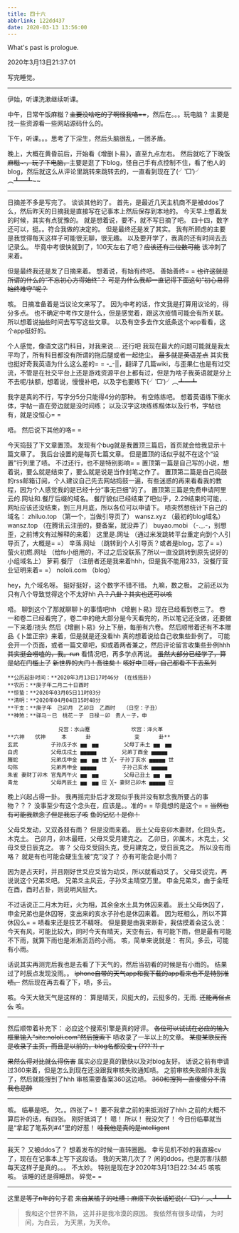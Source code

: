 ```yaml
---
title: 四十六
abbrlink: 122dd437
date: 2020-03-13 13:56:00
---
```

What's past is prologue.

<!--more-->2020年3月13日21:37:01
写完睡觉。


----------
伊始，听课洗漱继续听课。

中午，日常午饭麻糍？~~主要没啥吃的了啊怪我咯==~~，然后在。。。玩电脑？
主要是找一些资源看一些网站源码什么的。

下午，听课。。。思考了下淫生，然后头脑很乱，一团矛盾。

晚上，大概在黄昏前后，开始看《增删卜易》，直至九点左右。
然后就吃了下晚饭~~麻糍~·，玩了下电脑，~~主要是逛了下blog，怪自己手有点控制不住，看了他人的blog，然后就这么从评论里跳转来跳转去的，一直看到现在了(╯‵□′)╯︵┻━┻~~


----------
日摘差不多是写完了。
谈谈其他的了。
首先，是最近几天主机商不是被ddos了么，然后昨天的日摘我是直接写在记事本上然后保存到本地的。
今天早上想着发的时候，其实有点犹豫的。
就是想着说，要不，就不写日摘了吧。
四十四，数字还可以，挺。。符合我做的决定的。
但是最终还是发了其实。
我有所顾虑的主要是我觉得每天这样子可能很无聊，很无趣。
以及要开学了，我真的还有时间去去记录么。
毕竟中考很快就到了，100天左右了吧？~~应该还有三位数可能~~
该冲刺了来着。

但是最终我还是发了日摘来着。
想着说，有始有终吧。
善始善终= =
~~也许这就是所谓的什么的“不忘初心方得始终”？~~
~~可是为什么我却一直记得下面这句“初心易得始终难守”呢？~~

咳。
日摘准备着是当议论文来写了。
因为中考的话，作文我是打算用议论的，得分多点。
也不确定中考作文是什么，但是感觉着，跟这次疫情可能会有所关联。
所以想着说抽些时间去写写这些文章。
以及有空多去作文纸条这个app看看，这个app挺好的。

个人感觉，像语文这门科目，对我来说....
还行吧
我现在最大的问题可能就是我太平均了，所有科目都没有所谓的拖后腿或者一起绝尘。
~~最多就是英语差点~~
其实我也挺好奇我英语为什么这么差的= =
-_-||，翻译了几篇wiki，与歪果仁也是有过交流，不管是在社交平台上还是游戏资源平台上都有过，但是为啥子我英语就是分上不去呢/扶额，想着说，慢慢补吧，以及字也要练下(╯‵□′)╯︵┻━┻

我字是真的不行，写字分5分只能得4分的那种。
有空练练吧。
想着英语练下衡水体，字帖一直在旁边就是没时间练；
以及汉字这块练练楷体以及行书，字帖也有，就是没恒心= =

唔。
然后说下其他的咯= =

今天捣鼓了下文章置顶。
发现有个bug就是我置顶三篇后，首页就会给我显示十篇文章了。
我后台设置的是每页七篇文章。
但是置顶的话似乎就不在这个“设置”行列里了啧。
不过还行，也不是特别影响= =
置顶第一篇是自己写的小说，想着说，要么就是结束了，要么就是说是当作封笔之作了。
置顶第二篇是自己捣鼓的rss邮箱订阅，个人建议自己先去网站捣鼓一遍，有些迷惑的再来看看我的教程，因为个人感觉我的是已经十分“事无巨细”的了。
置顶第三篇是免费申请阿里云的.网址和.餐厅后缀的域名。.餐厅貌似已经结束了吧似乎，2.29结束的可能，.网址应该还没结束，到三月月底，所以各位可以申请下。
啧突然想统计下自己的域名：
zhiluo.top （第一个，当做引导页了）
wansz.xyz （最初的blog域名）
wansz.top （在腾讯云注册的，要备案，就没弄了）
buyao.mobi （-._.-，别想歪，之前博文有过解释的来着）
这里是.网址 （通过米发跳转平台重定向到个人引导页了，大概是= =）
辛落.网址 （跳转到个人引导页？或者是blog，忘了= =）
萤火初燃.网址 （给fs小组用的，不过之后没联系了所以一直没跳转到原先说好的小组域名上）
萝莉.餐厅 （注册者还是我来着hhh，但是我不能用233，没餐厅营业证明来着= =）
nololi.com （blog）

hey，九个域名呀。
挺好挺好，这个数字不错不错。
九嘛，数之极。
之前还以为只有八个导致觉得这个不太好hh
~~八？八卦？其实也还可以咳~~

唔。
聊到这个了那就聊聊卜的事情吧hh
《增删卜易》现在已经看到卷三了。
卷一和卷二已经看完了，卷二中的绝大部分是今天看完的，所以笔记还没做，还要做一下来着/挠头
然后《增删卜易》分上下册，每册有六卷。
然后顺带着还有不本赠品《卜筮正宗》来着，但是就是还没看hh
真的想着说给自己收集些卦例了。
可能会开一个页面，或者一篇文章吧，抑或着两者兼之，然后评论留言收集些卦例hhh
~~其实挺会唠嗑的，我。run~~
看情况吧，再多学点再说。
~~虽然大部分已经学了，算是站在门槛上了~~
~~新世界的大门！吾往矣！~~
~~咳好中二呀，自己都看不下去系列~~

```liuyao
**公历起卦时间：**2020年3月13日17时46分　(在线摇卦)
**农历：**庚子年二月二十日酉时
**惊蛰：**2020年03月05日11时03分
**清明：**2020年04月04日15时48分
**干支：**庚子年　己卯月　乙卯日　乙酉时　　（日空：子丑）
**神煞：**驿马－巳　桃花－子　日禄－卯　贵人－子，申

　　 　　　　　　　兑宫：水山蹇 　　　 　 　　坎宫：泽火革 　　　
**六神　　伏神　　　本　 　　卦　　 　 　　　　变　 　　卦**
玄武 　　　　　 子孙戊子水 ▅▅　▅▅ 　 　　 父母丁未土 ▅▅　▅▅ 　
白虎 　　　　　 父母戊戌土 ▅▅▅▅▅ 　 　　 兄弟丁酉金 ▅▅▅▅▅ 　
螣蛇 　　　　　 兄弟戊申金 ▅▅　▅▅ 世 ╳→ 子孙丁亥水 ▅▅▅▅▅ 世
勾陈 　　　　　 兄弟丙申金 ▅▅▅▅▅ 　 　　 子孙己亥水 ▅▅▅▅▅ 　
朱雀 妻财丁卯木 官鬼丙午火 ▅▅　▅▅ 　 　　 父母己丑土 ▅▅　▅▅ 　
青龙 　　　　　 父母丙辰土 ▅▅　▅▅ 应 ╳→ 妻财己卯木 ▅▅▅▅▅ 应
```

晚上兴起占得一卦。
我再摇完卦后才发现似乎我并没有默念我所要占的事物？？？
没事至少有这个念头在，应该是。。准的= =
毕竟想的是这个= =
~~当然也有可能我默念了但是我忘了咳~~
~~鱼的记忆！是你！~~

父母爻发动，又双叒叕有雨？
但是没雨来着。
辰土父母变卯木妻财，化回头克，木克土。
己卯月，卯木最旺，父母爻受月建克之。
乙卯日，卯属木，木克土，父母爻受日辰克之。
害？
父母爻受回头克，受月建克之，受日辰克之。
所以没有雨咯？
就是有也可能会硬生生被“克”没了？
亦有可能会是小雨？

因为是占天时，并且刚好世爻应爻皆为动爻，所以就看动爻了。
父母爻说完，再说说这个兄弟爻吧。
兄弟爻主风云，子孙爻主晴空万里。
申金兄弟爻，由于金旺在酉，酉时占卦，则说明风挺大。

不过话说正二月木为旺，火为相，其余金水土具为休囚来着。
辰土父母休囚了，申金兄弟也是休囚呀，变出来的亥水子孙也是休囚来着。
因为旺相么，所以不算休囚么= =
啧看来还是技艺不精呀。
但是要是由我来断卦，我估摸着会这么说：
今天有风，可能比较大，同时今天有晴天，天空有云，有可能下雨，但是最有可能不下雨，就算下雨也是淅淅沥沥的小雨。
咳，简单来说就是：
有风，多云，可能有小雨。

话说其实再测完后我也是去看了下天气的，然后当初看的时候是有小雨的。
结果过了时辰点发现没雨。。
~~iphone自带的天气app和我下载的app看来也不是特别准啧。~~
然后现在再去看了下，啧，多云。

咳。今天大致天气是这样的：
算是晴天，风挺大的，云挺多的，无雨.
~~还能再俗点么~~
咳。


----------
然后顺带着补充下：
必应这个搜索引擎是真的好评。
~~各位可以试试在必应的输入框里输入“site:nololi.com”然后搜索下~~
啧收录了一半以上的文章。
~~某度某歌反而是收录了主页，而且是以前的，blog名都没变┓(???`?)┏~~

~~果然么得对比就么得伤害~~
属实必应是真的勤快以及对blog友好。
话说之前有申请过360来着，但是怎么到现在还没跟我审核失败通知啧。
之前审核失败邮件发我了，然后就能搜到了hhh
审核需要备案360这边啧。
~~360和搜狗一直傻傻分不清我也是醉~~


----------
咳。
临摹是吧。
欠。。四张了~！
要不我拿之前的来抵消好了hhh
之前的大概不算后补的话，有四张。
刚好抵消了！
嗯！
所以！
我没欠了！
今日份临摹就当是“拿起了笔系列#4”里的好惹！
~~哇我他是真的是intelligent~~


----------
我天？
又被ddos了？
想着发布的时候一直转圈圈。
幸亏见机不妙的我直接cv了，现在在记事本上写下这段话。
我的天第几次了？
闲的ddos，也是厉害/扶额
每天这样子是真的。。。
不太妙。
特别是现在才2020年3月13日22:34:45
咳咳咳。
该睡的还是得睡昂。
碎觉= =

----------
这里是~~等了n年的~~句子君
~~来自某橘子的吐槽：麻烦下次长话短说(╯‵□′)╯︵┻━┻~~


> 我和这个世界不熟，
> 这并非是我冷漠的原因。
> 我依然有很多动情，
> 为时间，为白云，
> 为天黑，为天命。
